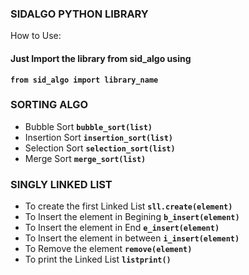 ### SIDALGO PYTHON LIBRARY

How to Use:
#### Just Import the library from sid_algo using
**`from sid_algo import library_name`**

### SORTING ALGO
* Bubble Sort **`bubble_sort(list)`**
* Insertion Sort **`insertion_sort(list)`**
* Selection Sort **`selection_sort(list)`**
* Merge Sort **`merge_sort(list)`**

### SINGLY LINKED LIST
* To create the first Linked List **`sll.create(element)`**
* To Insert the element in Begining **`b_insert(element)`**
* To Insert the element in End **`e_insert(element)`**
* To Insert the element in between **`i_insert(element)`**
* To Remove the element **`remove(element)`**
* To print the Linked List **`listprint()`**
